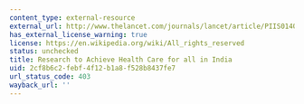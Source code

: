 ```yaml
---
content_type: external-resource
external_url: http://www.thelancet.com/journals/lancet/article/PIIS0140-6736(10)62034-X/fulltext
has_external_license_warning: true
license: https://en.wikipedia.org/wiki/All_rights_reserved
status: unchecked
title: Research to Achieve Health Care for all in India
uid: 2cf8b6c2-febf-4f12-b1a8-f528b8437fe7
url_status_code: 403
wayback_url: ''
---
```

